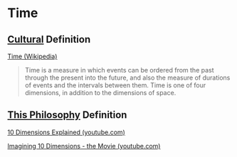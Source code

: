 # Time

## [Cultural](./culture.md) Definition

<a href="https://en.wikipedia.org/wiki/Time" target="_blank">Time (Wikipedia)</a>

> Time is a measure in which events can be ordered from the past through the present into the future, and also the measure of durations of events and the intervals between them. Time is one of four dimensions, in addition to the dimensions of space.

## [This Philosophy](./this-philosophy.md) Definition

<a href="https://www.youtube.com/watch?v=p4Gotl9vRGs" target="_blank">10 Dimensions Explained (youtube.com)</a>

<a href="https://www.youtube.com/watch?v=gg85IH3vghA" target="_blank">Imagining 10 Dimensions - the Movie (youtube.com)</a>
